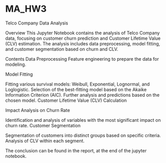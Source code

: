 # MA_HW3
Telco Company Data Analysis

Overview
This Jupyter Notebook contains the analysis of Telco Company data, focusing on customer churn prediction and Customer Lifetime Value (CLV) estimation. The analysis includes data preprocessing, model fitting, and customer segmentation based on churn and CLV.

Contents
Data Preprocessing
Feature engineering to prepare the data for modeling.

Model Fitting

Fitting various survival models: Weibull, Exponential, Lognormal, and Loglogistic.
Selection of the best-fitting model based on the Akaike Information Criterion (AIC).
Further analysis and predictions based on the chosen model.
Customer Lifetime Value (CLV) Calculation

Impact Analysis on Churn Rate

Identification and analysis of variables with the most significant impact on churn rate.
Customer Segmentation

Segmentation of customers into distinct groups based on specific criteria.
Analysis of CLV within each segment.

The conclusion can be found in the report, at the end of the jupyter notebook.